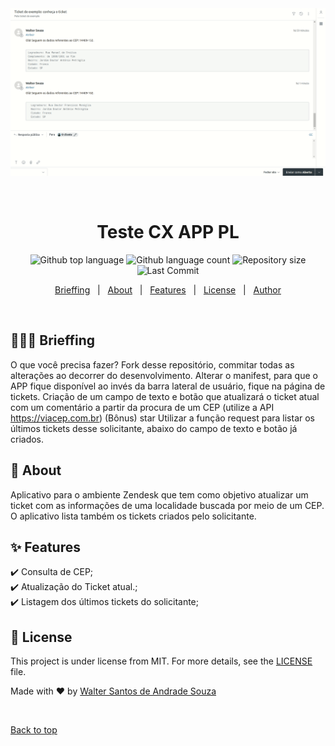 <div align="center" id="top"> 
  <img src="./desafio-eteg.gif" alt="Teste ETEG CX APP PL" />

&#xa0;

  <!-- <a href="https://testecxapppl.netlify.app">Demo</a> -->
</div>

<h1 align="center">Teste CX APP PL</h1>

<p align="center">
  <img alt="Github top language" src="https://img.shields.io/github/languages/top/wsasouza/teste-cx-app-pl?color=30668C">

  <img alt="Github language count" src="https://img.shields.io/github/languages/count/wsasouza/teste-cx-app-pl?color=30668C">

  <img alt="Repository size" src="https://img.shields.io/github/repo-size/wsasouza/teste-cx-app-pl?color=30668C">

  <img alt="Last Commit" src="https://img.shields.io/github/last-commit/wsasouza/teste-cx-app-pl?color=30668C">  
</p>

<p align="center">
<a href="#dart-brieffing">Brieffing</a> &#xa0; | &#xa0;
  <a href="#dart-about">About</a> &#xa0; | &#xa0;   
  <a href="#sparkles-features">Features</a> &#xa0; | &#xa0;  
  <a href="#memo-license">License</a> &#xa0; | &#xa0;
  <a href="https://github.com/wsasouza" target="_blank">Author</a>
</p>

<br>

## 🕵🏽‍♂️ Brieffing

O que você precisa fazer?
Fork desse repositório, commitar todas as alterações ao decorrer do desenvolvimento.
Alterar o manifest, para que o APP fique disponível ao invés da barra lateral de usuário, fique na página de tickets.
Criação de um campo de texto e botão que atualizará o ticket atual com um comentário a partir da procura de um CEP (utilize a API https://viacep.com.br)
(Bônus) star Utilizar a função request para listar os últimos tickets desse solicitante, abaixo do campo de texto e botão já criados.

## :dart: About

Aplicativo para o ambiente Zendesk que tem como objetivo atualizar um ticket com as informações de uma localidade buscada por meio de um CEP.
O aplicativo lista também os tickets criados pelo solicitante.

## :sparkles: Features

:heavy_check_mark: Consulta de CEP;\
:heavy_check_mark: Atualização do Ticket atual.;\
:heavy_check_mark: Listagem dos últimos tickets do solicitante;

## :memo: License

This project is under license from MIT. For more details, see the [LICENSE](LICENSE.md) file.

Made with :heart: by <a href="https://github.com/wsasouza" target="_blank">Walter Santos de Andrade Souza</a>

&#xa0;

<a href="#top">Back to top</a>
